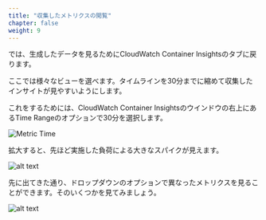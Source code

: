 ```yaml
---
title: "収集したメトリクスの閲覧"
chapter: false
weight: 9
---
```


<!--
Now let's navigate back to CloudWatch Container Insights browser tab to view the data we've generated.
-->
では、生成したデータを見るためにCloudWatch Container Insightsのタブに戻ります。

<!--
From here you can choose a number of different views. We’re going to narrow down our timelines to a custom time range of just 30 minute so we can zoom into our recently collected insights.
-->
ここでは様々なビューを選べます。タイムラインを30分までに縮めて収集したインサイトが見やすいようにします。

<!--
To do so go to the Time Range option at the top right of The CloudWatch Container Insights windows and selecting 30 minutes.
-->
これをするためには、CloudWatch Container Insightsのウインドウの右上にあるTime Rangeのオプションで30分を選択します。

![Metric Time](/images/ekscwci/metrictime.png)

<!--
Once zoomed in on the time frame we can see the large spike in resource usage for the load we just generated to the Wordpress service in our EKS Cluster.
-->
拡大すると、先ほど実施した負荷による大きなスパイクが見えます。

![alt text](/images/ekscwci/metriceksservice.png "Metric Service")
<!--
As mentioned previous you can view some different metrics based on the Dropdown menu options. Let's take a quick look at some of those items.
-->
先に出てきた通り、ドロップダウンのオプションで異なったメトリクスを見ることができます。そのいくつかを見てみましょう。

![alt text](/images/ekscwci/switches.gif "Switching Metrics")
